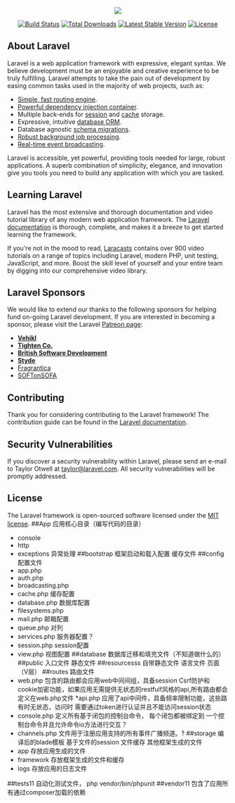 <p align="center"><img src="https://laravel.com/assets/img/components/logo-laravel.svg"></p>

<p align="center">
<a href="https://travis-ci.org/laravel/framework"><img src="https://travis-ci.org/laravel/framework.svg" alt="Build Status"></a>
<a href="https://packagist.org/packages/laravel/framework"><img src="https://poser.pugx.org/laravel/framework/d/total.svg" alt="Total Downloads"></a>
<a href="https://packagist.org/packages/laravel/framework"><img src="https://poser.pugx.org/laravel/framework/v/stable.svg" alt="Latest Stable Version"></a>
<a href="https://packagist.org/packages/laravel/framework"><img src="https://poser.pugx.org/laravel/framework/license.svg" alt="License"></a>
</p>

## About Laravel

Laravel is a web application framework with expressive, elegant syntax. We believe development must be an enjoyable and creative experience to be truly fulfilling. Laravel attempts to take the pain out of development by easing common tasks used in the majority of web projects, such as:

- [Simple, fast routing engine](https://laravel.com/docs/routing).
- [Powerful dependency injection container](https://laravel.com/docs/container).
- Multiple back-ends for [session](https://laravel.com/docs/session) and [cache](https://laravel.com/docs/cache) storage.
- Expressive, intuitive [database ORM](https://laravel.com/docs/eloquent).
- Database agnostic [schema migrations](https://laravel.com/docs/migrations).
- [Robust background job processing](https://laravel.com/docs/queues).
- [Real-time event broadcasting](https://laravel.com/docs/broadcasting).

Laravel is accessible, yet powerful, providing tools needed for large, robust applications. A superb combination of simplicity, elegance, and innovation give you tools you need to build any application with which you are tasked.

## Learning Laravel

Laravel has the most extensive and thorough documentation and video tutorial library of any modern web application framework. The [Laravel documentation](https://laravel.com/docs) is thorough, complete, and makes it a breeze to get started learning the framework.

If you're not in the mood to read, [Laracasts](https://laracasts.com) contains over 900 video tutorials on a range of topics including Laravel, modern PHP, unit testing, JavaScript, and more. Boost the skill level of yourself and your entire team by digging into our comprehensive video library.

## Laravel Sponsors

We would like to extend our thanks to the following sponsors for helping fund on-going Laravel development. If you are interested in becoming a sponsor, please visit the Laravel [Patreon page](http://patreon.com/taylorotwell):

- **[Vehikl](http://vehikl.com)**
- **[Tighten Co.](https://tighten.co)**
- **[British Software Development](https://www.britishsoftware.co)**
- **[Styde](https://styde.net)**
- [Fragrantica](https://www.fragrantica.com)
- [SOFTonSOFA](https://softonsofa.com/)

## Contributing

Thank you for considering contributing to the Laravel framework! The contribution guide can be found in the [Laravel documentation](http://laravel.com/docs/contributions).

## Security Vulnerabilities

If you discover a security vulnerability within Laravel, please send an e-mail to Taylor Otwell at taylor@laravel.com. All security vulnerabilities will be promptly addressed.

## License

The Laravel framework is open-sourced software licensed under the [MIT license](http://opensource.org/licenses/MIT).
##App
应用核心目录（编写代码的目录）
* console
* http
* exceptions 异常处理 
##bootstrap
框架启动和载入配置 缓存文件
##config
配置文件
* app.php
* auth.php
* broadcasting.php
* cache.php 缓存配置
* database.php 数据库配置
* filesystems.php
* mail.php 邮箱配置
* queue.php 对列
* services.php 服务器配置？ 
* session.php session配置
* view.php 视图配置
##database
数据库迁移和填充文件（不知道做什么的）
##public 
入口文件 
静态文件
##resourcesss
自带静态文件 语言文件 页面（V层）
##routes
路由文件
* web.php 包含的路由都会应用web中间间组，具备session Csrf防护和cookie加密功能，如果应用无需提供无状态的restfulf风格的api,所有路由都会定义在web.php文件
*api.php 应用了api中间件，具备频率限制功能，这些路有时无状态，访问时
需要通过token进行认证并且不能访问session状态
* console.php 定义所有基于闭包的控制台命令， 每个闭包都被绑定到
一个控制台命令并且允许命令io方法进行交互？
* channels.php 文件用于注册应用支持的所有事件广播频道。?
##storage
编译后的blade模板 基于文件的session 文件缓存 其他框架生成的文件
* app 存放应用生成的文件
* framework 存放框架生成的文件和缓存
* logs 存放应用的日志文件

##tests11
自动化测试文件， php vendor/bin/phpunit
##vendor11
包含了应用所有通过composer加载的依赖
